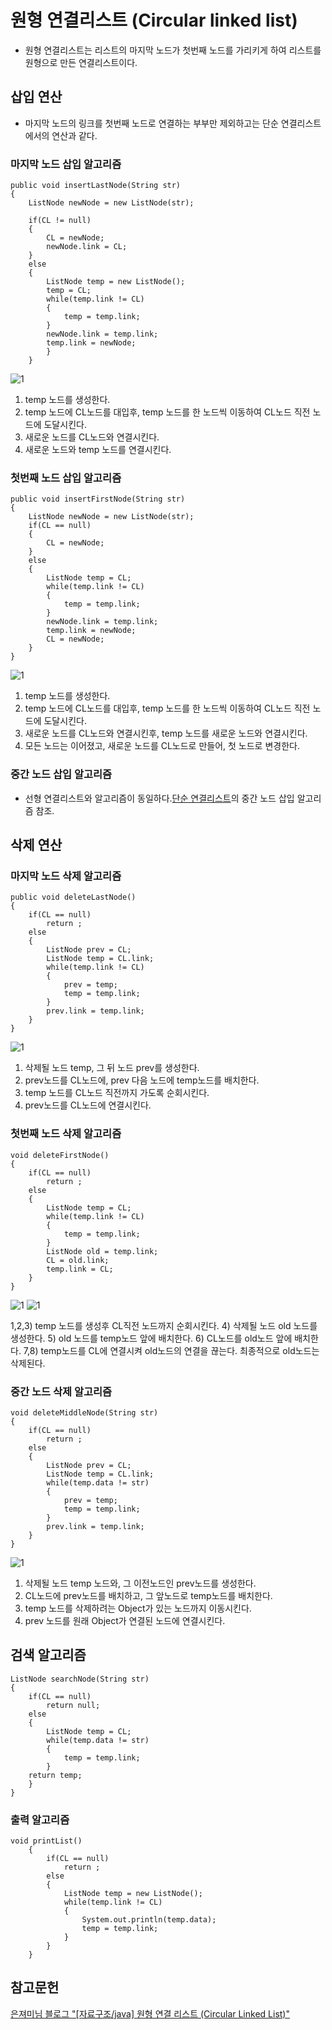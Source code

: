 # 원형 연결리스트 (Circular linked list)
* 원형 연결리스트는 리스트의 마지막 노드가 첫번째 노드를 가리키게 하여 리스트를 원형으로 만든 연결리스트이다.
## 삽입 연산
* 마지막 노드의 링크를 첫번째 노드로 연결하는 부부만 제외하고는 단순 연결리스트에서의 연산과 같다.
### 마지막 노드 삽입 알고리즘
```
public void insertLastNode(String str)
{
	ListNode newNode = new ListNode(str);
	
	if(CL != null)
	{
		CL = newNode;		 
		newNode.link = CL;	
	}
	else
	{
		ListNode temp = new ListNode();
		temp = CL;
		while(temp.link != CL)
		{
			temp = temp.link;	 
		}
		newNode.link = temp.link;		
		temp.link = newNode;		
		}
	}
```
![1](https://github.com/97Fekim/TIL/blob/master/image/%EC%9B%90%ED%98%95%EB%A6%AC%EC%8A%A4%ED%8A%B8%20%EB%81%9D%EB%85%B8%EB%93%9C%20%EC%82%BD%EC%9E%85.PNG?raw=true)
1. temp 노드를 생성한다.
2. temp 노드에 CL노드를 대입후, temp 노드를 한 노드씩 이동하여 CL노드 직전 노드에 도달시킨다.
3. 새로운 노드를 CL노드와 연결시킨다.
4. 새로운 노드와 temp 노드를 연결시킨다.

### 첫번째 노드 삽입 알고리즘
```
public void insertFirstNode(String str)
{
	ListNode newNode = new ListNode(str);
	if(CL == null)
	{	
		CL = newNode;
	}
	else
	{
		ListNode temp = CL;
		while(temp.link != CL)
		{
			temp = temp.link;
		}
		newNode.link = temp.link;
		temp.link = newNode;
		CL = newNode;
	}
}
```
![1](https://github.com/97Fekim/TIL/blob/master/image/%EC%9B%90%EB%A0%B9%EB%A6%AC%EC%8A%A4%ED%8A%B8%20%EC%B2%AB%EB%85%B8%EB%93%9C%20%EC%82%BD%EC%9E%85.PNG?raw=true)
1. temp 노드를 생성한다.
2. temp 노드에 CL노드를 대입후, temp 노드를 한 노드씩 이동하여 CL노드 직전 노드에 도달시킨다.
3. 새로운 노드를 CL노드와 연결시킨후, temp 노드를 새로운 노드와 연결시킨다.
4. 모든 노드는 이어졌고, 새로운 노드를 CL노드로 만들어, 첫 노드로 변경한다.
### 중간 노드 삽입 알고리즘 
* 선형 연결리스트와 알고리즘이 동일하다.[단순 연결리스트](https://github.com/97Fekim/TIL/blob/master/Data%20Structure/1.%20Linked%20list.md)의 중간 노드 삽입 알고리즘 참조.
## 삭제 연산
### 마지막 노드 삭제 알고리즘
```
public void deleteLastNode()
{
	if(CL == null)
		return ;
	else
	{
		ListNode prev = CL;
		ListNode temp = CL.link;
		while(temp.link != CL)
		{
			prev = temp;
			temp = temp.link;
		}
		prev.link = temp.link;
	}
}
```
![1](https://github.com/97Fekim/TIL/blob/master/image/%EC%9B%90%ED%98%95%EB%A6%AC%EC%8A%A4%ED%8A%B8%20%EB%A7%88%EC%A7%80%EB%A7%89%EB%85%B8%EB%93%9C%20%EC%82%AD%EC%A0%9C.PNG?raw=true)
1) 삭제될 노드 temp, 그 뒤 노드 prev를 생성한다.
2) prev노드를 CL노드에, prev 다음 노드에 temp노드를 배치한다.
3) temp 노드를 CL노드 직전까지 가도록 순회시킨다.
4) prev노드를 CL노드에 연결시킨다.

### 첫번째 노드 삭제 알고리즘
```
void deleteFirstNode()
{
	if(CL == null)
		return ;
	else
	{
		ListNode temp = CL;
		while(temp.link != CL)
		{
			temp = temp.link;
		}
		ListNode old = temp.link;
		CL = old.link;
		temp.link = CL;
	}			
}
```
![1](https://github.com/97Fekim/TIL/blob/master/image/%EC%9B%90%ED%98%95%EB%A6%AC%EC%8A%A4%ED%8A%B8%20%EC%B2%AB%EB%B2%88%EC%A7%B8%20%EB%85%B8%EB%93%9C%20%EC%82%AD%EC%A0%9C1.PNG?raw=true)
![1](https://github.com/97Fekim/TIL/blob/master/image/%EC%9B%90%ED%98%95%EB%A6%AC%EC%8A%A4%ED%8A%B8%20%EC%B2%AB%EB%B2%88%EC%A7%B8%EB%85%B8%EB%93%9C%20%EC%82%AD%EC%A0%9C2.PNG?raw=true)

1,2,3) temp 노드를 생성후 CL직전 노드까지 순회시킨다.
4) 삭제될 노드 old 노드를 생성한다.
5) old 노드를 temp노드 앞에 배치한다.
6) CL노드를 old노드 앞에 배치한다.
7,8) temp노드를 CL에 연결시켜 old노드의 연결을 끊는다. 최종적으로 old노드는 삭제된다.

### 중간 노드 삭제 알고리즘
```
void deleteMiddleNode(String str)
{
	if(CL == null)
		return ;
	else
	{
		ListNode prev = CL;
		ListNode temp = CL.link;
		while(temp.data != str)
		{
			prev = temp;
			temp = temp.link;
		}
		prev.link = temp.link;	
	}
}
```
![1](https://github.com/97Fekim/TIL/blob/master/image/%EC%9B%90%ED%98%95%EB%A6%AC%EC%8A%A4%ED%8A%B8%20%EC%A4%91%EA%B0%84%EB%85%B8%EB%93%9C%20%EC%82%AD%EC%A0%9C.PNG?raw=true)
1) 삭제될 노드 temp 노드와, 그 이전노드인 prev노드를 생성한다.
2) CL노드에 prev노드를 배치하고, 그 앞노드로 temp노드를 배치한다.
3) temp 노드를 삭제하려는 Object가 있는 노드까지 이동시킨다.
4) prev 노드를 원래 Object가 연결된 노드에 연결시킨다.

## 검색 알고리즘
```
ListNode searchNode(String str)
{
	if(CL == null)
		return null;
	else
	{
		ListNode temp = CL;
		while(temp.data != str)
		{	
			temp = temp.link;
		}
	return temp;
	}
}
```

### 출력 알고리즘
```
void printList()
	{
		if(CL == null)
			return ;
		else
		{
			ListNode temp = new ListNode();
			while(temp.link != CL)
			{
				System.out.println(temp.data);
				temp = temp.link;
			}
		}
	}
```
## 참고문헌
[은져미님 블로그 "[자료구조/java] 원형 연결 리스트 (Circular Linked List)"](https://songeunjung92.tistory.com/14)